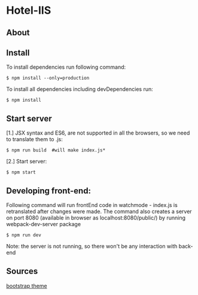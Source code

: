 # Hotel-IIS


## About


## Install

To install dependencies run following command:

    $ npm install --only=production

To install all dependencies including devDependencies run:

    $ npm install


## Start server

[1.] JSX syntax and ES6, are not supported in all the browsers, so we need to translate them to .js:

    $ npm run build  #will make index.js*

[2.] Start server:

    $ npm start


## Developing front-end:

Following command will run frontEnd code in watchmode - index.js is retranslated after changes were
made. The command also creates a server on port 8080 (available in browser as localhost:8080/public/) by running
webpack-dev-server package

    $ npm run dev

Note: the server is not running, so there won't be any interaction with back-end


## Sources
[bootstrap theme](https://www.bootstrapzero.com/bootstrap-template/free-admin-theme)